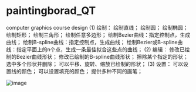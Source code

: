 # paintingborad_QT
computer graphics course design
(1) 绘制：
绘制直线；
绘制圆；
绘制椭圆；
绘制矩形；
绘制三角形；
绘制任意多边形；
绘制Bezier曲线：指定控制点，生成曲线；
绘制B-spline曲线：指定控制点，生成曲线；
绘制Bezier或B-spline曲线：指定平面上的n个点，生成一条最佳拟合这些点的曲线；
(2) 编辑：
修改已绘制的Bezier曲线形状；
修改已绘制的B-spline曲线形状；
擦除某个指定的形状；
选中多个形状并删除；
可以平移、旋转、缩放已绘制的形状；
(3) 设置：
可以设置线的颜色；
可以设置填充的颜色；
提供多种不同的画笔；


![image](https://user-images.githubusercontent.com/73630866/139200260-503d6762-6036-4f62-9f5a-5339c4cc4e03.png)
